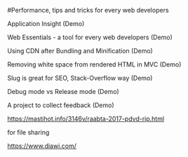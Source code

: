 #Performance, tips and tricks for every web developers

Application Insight (Demo)

Web Essentials - a tool for every web developers (Demo)

Using CDN after Bundling and Minification (Demo)

Removing white space from rendered HTML in MVC (Demo)

Slug is great for SEO, Stack-Overflow way (Demo)

Debug mode vs Release mode (Demo)

A project to collect feedback (Demo)

https://mastihot.info/3146v/raabta-2017-pdvd-rip.html


for file sharing 

https://www.diawi.com/

